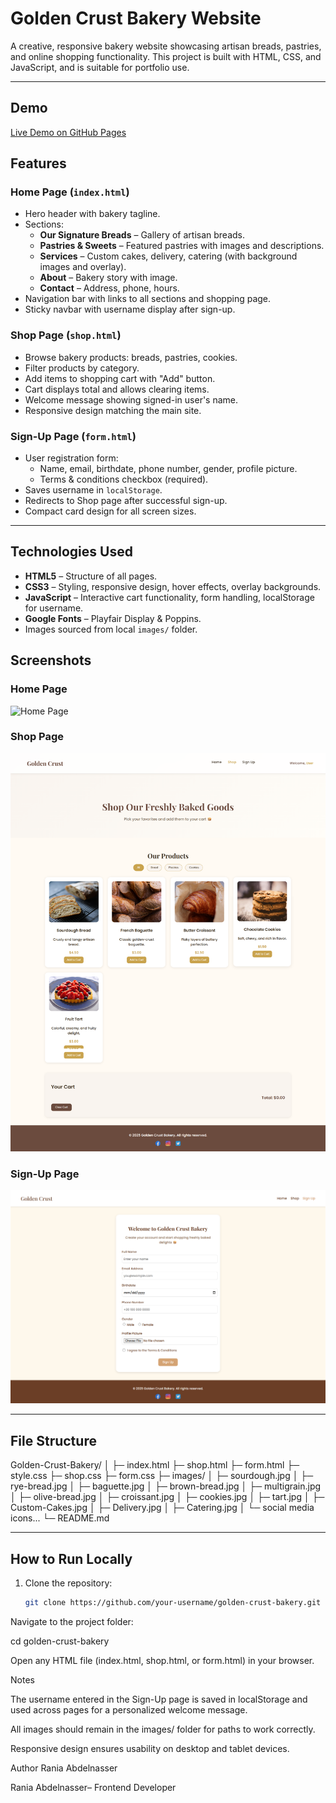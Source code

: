 #  Golden Crust Bakery Website

A creative, responsive bakery website showcasing artisan breads, pastries, and online shopping functionality. This project is built with HTML, CSS, and JavaScript, and is suitable for portfolio use.

---
##  Demo
 [Live Demo on GitHub Pages](https://golden-crust-murex.vercel.app/)

##  Features

### Home Page (`index.html`)
- Hero header with bakery tagline.
- Sections:
  - **Our Signature Breads** – Gallery of artisan breads.
  - **Pastries & Sweets** – Featured pastries with images and descriptions.
  - **Services** – Custom cakes, delivery, catering (with background images and overlay).
  - **About** – Bakery story with image.
  - **Contact** – Address, phone, hours.
- Navigation bar with links to all sections and shopping page.
- Sticky navbar with username display after sign-up.

### Shop Page (`shop.html`)
- Browse bakery products: breads, pastries, cookies.
- Filter products by category.
- Add items to shopping cart with "Add" button.
- Cart displays total and allows clearing items.
- Welcome message showing signed-in user's name.
- Responsive design matching the main site.

### Sign-Up Page (`form.html`)
- User registration form:
  - Name, email, birthdate, phone number, gender, profile picture.
  - Terms & conditions checkbox (required).
- Saves username in `localStorage`.
- Redirects to Shop page after successful sign-up.
- Compact card design for all screen sizes.


---

##  Technologies Used

- **HTML5** – Structure of all pages.
- **CSS3** – Styling, responsive design, hover effects, overlay backgrounds.
- **JavaScript** – Interactive cart functionality, form handling, localStorage for username.
- **Google Fonts** – Playfair Display & Poppins.
- Images sourced from local `images/` folder.

##  Screenshots

<!-- Add your screenshots here -->
<!-- Example Markdown format -->

### Home Page
![Home Page](screenShots/home.png)

### Shop Page
![Shop Page](screenShots/shop.png)

### Sign-Up Page
![Sign-Up Page](screenShots/form.png)

---

##  File Structure
Golden-Crust-Bakery/
│
├─ index.html
├─ shop.html
├─ form.html
├─ style.css
├─ shop.css
├─ form.css
├─ images/
│ ├─ sourdough.jpg
│ ├─ rye-bread.jpg
│ ├─ baguette.jpg
│ ├─ brown-bread.jpg
│ ├─ multigrain.jpg
│ ├─ olive-bread.jpg
│ ├─ croissant.jpg
│ ├─ cookies.jpg
│ ├─ tart.jpg
│ ├─ Custom-Cakes.jpg
│ ├─ Delivery.jpg
│ ├─ Catering.jpg
│ └─ social media icons...
└─ README.md


---

##  How to Run Locally

1. Clone the repository:
   ```bash
   git clone https://github.com/your-username/golden-crust-bakery.git


Navigate to the project folder:

cd golden-crust-bakery


Open any HTML file (index.html, shop.html, or form.html) in your browser.

 Notes

The username entered in the Sign-Up page is saved in localStorage and used across pages for a personalized welcome message.

All images should remain in the images/ folder for paths to work correctly.

Responsive design ensures usability on desktop and tablet devices.

Author
Rania Abdelnasser

Rania Abdelnasser– Frontend Developer

